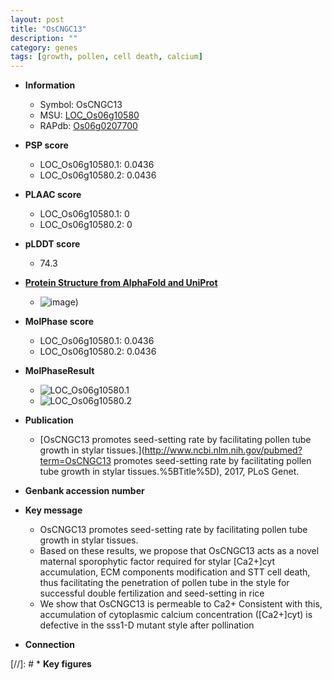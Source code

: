 ```yaml
---
layout: post
title: "OsCNGC13"
description: ""
category: genes
tags: [growth, pollen, cell death, calcium]
---
```


* **Information**  
    + Symbol: OsCNGC13  
    + MSU: [LOC_Os06g10580](http://rice.plantbiology.msu.edu/cgi-bin/ORF_infopage.cgi?orf=LOC_Os06g10580)  
    + RAPdb: [Os06g0207700](http://rapdb.dna.affrc.go.jp/viewer/gbrowse_details/irgsp1?name=Os06g0207700)  

* **PSP score**  
    + LOC_Os06g10580.1: 0.0436 
    + LOC_Os06g10580.2: 0.0436 

* **PLAAC score**  
    + LOC_Os06g10580.1: 0 
    + LOC_Os06g10580.2: 0 

* **pLDDT score**
    + 74.3

* **[Protein Structure from AlphaFold and UniProt](https://www.uniprot.org/uniprotkb/A3B9H5/entry#structure)**
    + ![image](https://ricepsp.github.io/images/A/AF-A3B9H5-F1.png))

* **MolPhase score**
    + LOC_Os06g10580.1: 0.0436
    + LOC_Os06g10580.2: 0.0436

* **MolPhaseResult**
    + ![LOC_Os06g10580.1](https://ricepsp.github.io/pictures/LOC_Os06g/LOC_Os06g10580.1.png)
    + ![LOC_Os06g10580.2](https://ricepsp.github.io/pictures/LOC_Os06g/LOC_Os06g10580.2.png)

* **Publication**  
    + [OsCNGC13 promotes seed-setting rate by facilitating pollen tube growth in stylar tissues.](http://www.ncbi.nlm.nih.gov/pubmed?term=OsCNGC13 promotes seed-setting rate by facilitating pollen tube growth in stylar tissues.%5BTitle%5D), 2017, PLoS Genet.

* **Genbank accession number**  

* **Key message**  
    + OsCNGC13 promotes seed-setting rate by facilitating pollen tube growth in stylar tissues.
    + Based on these results, we propose that OsCNGC13 acts as a novel maternal sporophytic factor required for stylar [Ca2+]cyt accumulation, ECM components modification and STT cell death, thus facilitating the penetration of pollen tube in the style for successful double fertilization and seed-setting in rice
    + We show that OsCNGC13 is permeable to Ca2+ Consistent with this, accumulation of cytoplasmic calcium concentration ([Ca2+]cyt) is defective in the sss1-D mutant style after pollination

* **Connection**  

[//]: # * **Key figures**  


